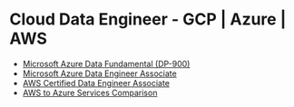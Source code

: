 # Cloud Data Engineer - GCP | Azure | AWS

- [Microsoft Azure Data Fundamental (DP-900)](https://learn.microsoft.com/en-us/credentials/certifications/azure-data-fundamentals/)
- [Microsoft Azure Data Engineer Associate](https://learn.microsoft.com/en-us/credentials/certifications/azure-data-engineer/)
- [AWS Certified Data Engineer Associate](https://aws.amazon.com/certification/certified-data-engineer-associate/)
- [AWS to Azure Services Comparison](https://learn.microsoft.com/en-us/azure/architecture/aws-professional/services)